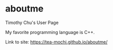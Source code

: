 # aboutme
Timothy Chu's User Page

My favorite programming language is C++.

Link to site: https://tea-mochi.github.io/aboutme/